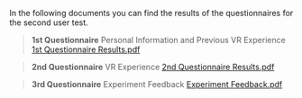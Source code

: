 In the following documents you can find the results of the questionnaires for the second user test. 


>**1st Questionnaire** Personal Information and Previous VR Experience
[1st Questionnaire Results.pdf](/.attachments/1st%20Questionnaire%20Results-2f77c02d-ad8d-4764-af62-1a4e71b5beaf.pdf)

>**2nd Questionnaire** VR Experience
[2nd Questionnaire Results.pdf](/.attachments/2nd%20Questionnaire%20Results-b8a9069d-8d18-4c9e-8b34-b417e5e6133d.pdf)

>**3rd Questionnaire** Experiment Feedback
[Experiment Feedback.pdf](/.attachments/Experiment%20Feedback-46500bb4-f9a4-46ee-a975-511b739b4244.pdf)
